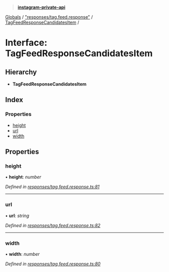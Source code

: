 > **[instagram-private-api](../README.md)**

[Globals](../globals.md) / ["responses/tag.feed.response"](../modules/_responses_tag_feed_response_.md) / [TagFeedResponseCandidatesItem](_responses_tag_feed_response_.tagfeedresponsecandidatesitem.md) /

# Interface: TagFeedResponseCandidatesItem

## Hierarchy

* **TagFeedResponseCandidatesItem**

## Index

### Properties

* [height](_responses_tag_feed_response_.tagfeedresponsecandidatesitem.md#height)
* [url](_responses_tag_feed_response_.tagfeedresponsecandidatesitem.md#url)
* [width](_responses_tag_feed_response_.tagfeedresponsecandidatesitem.md#width)

## Properties

###  height

• **height**: *number*

*Defined in [responses/tag.feed.response.ts:81](https://github.com/Nerixyz/instagram-private-api/blob/e5037ee/src/responses/tag.feed.response.ts#L81)*

___

###  url

• **url**: *string*

*Defined in [responses/tag.feed.response.ts:82](https://github.com/Nerixyz/instagram-private-api/blob/e5037ee/src/responses/tag.feed.response.ts#L82)*

___

###  width

• **width**: *number*

*Defined in [responses/tag.feed.response.ts:80](https://github.com/Nerixyz/instagram-private-api/blob/e5037ee/src/responses/tag.feed.response.ts#L80)*